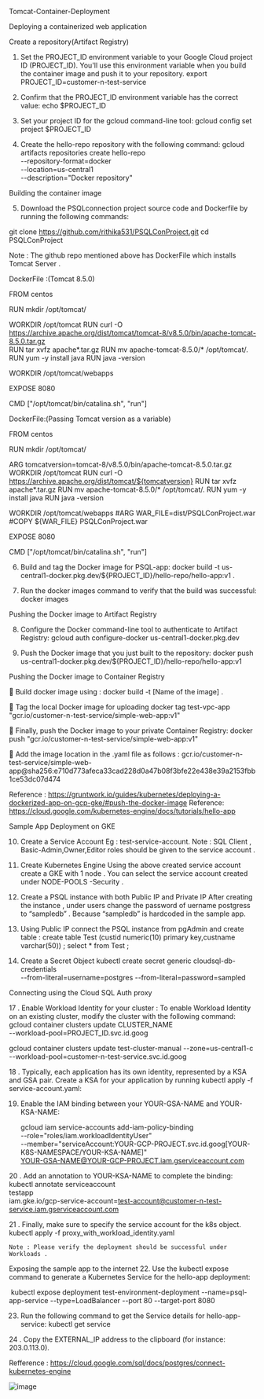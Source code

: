 Tomcat-Container-Deployment


Deploying a containerized web application

Create a repository(Artifact Registry)
1.	Set the PROJECT_ID environment variable to your Google Cloud project ID (PROJECT_ID). You'll use this environment variable when you build the container image and push it to your repository.
export PROJECT_ID=customer-n-test-service

2.	Confirm that the PROJECT_ID environment variable has the correct value:
echo $PROJECT_ID

3.	Set your project ID for the gcloud command-line tool:
gcloud config set project $PROJECT_ID

4.	Create the hello-repo repository with the following command:
gcloud artifacts repositories create hello-repo \
   --repository-format=docker \
   --location=us-central1 \
   --description="Docker repository"

Building the container image

5.	Download the PSQLconnection project source code and Dockerfile by running the following commands:

git clone https://github.com/rithika531/PSQLConProject.git
cd PSQLConProject

Note : The github repo mentioned above has DockerFile which installs Tomcat Server .

DockerFile :(Tomcat 8.5.0)

FROM centos
    
RUN mkdir /opt/tomcat/ 
    
WORKDIR /opt/tomcat
RUN curl -O https://archive.apache.org/dist/tomcat/tomcat-8/v8.5.0/bin/apache-tomcat-8.5.0.tar.gz  
RUN tar xvfz apache*.tar.gz
RUN mv apache-tomcat-8.5.0/* /opt/tomcat/.
RUN yum -y install java
RUN java -version
    
WORKDIR /opt/tomcat/webapps
    
EXPOSE 8080 
    
CMD ["/opt/tomcat/bin/catalina.sh", "run"]

DockerFile:(Passing Tomcat version as a variable)

FROM centos

RUN mkdir /opt/tomcat/ 

ARG tomcatversion=tomcat-8/v8.5.0/bin/apache-tomcat-8.5.0.tar.gz
WORKDIR /opt/tomcat
RUN curl -O https://archive.apache.org/dist/tomcat/${tomcatversion}
RUN tar xvfz apache*.tar.gz
RUN mv apache-tomcat-8.5.0/* /opt/tomcat/.
RUN yum -y install java
RUN java -version

WORKDIR /opt/tomcat/webapps
#ARG WAR_FILE=dist/PSQLConProject.war
#COPY ${WAR_FILE} PSQLConProject.war

EXPOSE 8080 

CMD ["/opt/tomcat/bin/catalina.sh", "run"]

6.	Build and tag the Docker image for PSQL-app:
docker build -t us-central1-docker.pkg.dev/${PROJECT_ID}/hello-repo/hello-app:v1 .

7.	Run the docker images command to verify that the build was successful:
 	docker images

Pushing the Docker image to Artifact Registry

8.	Configure the Docker command-line tool to authenticate to Artifact Registry:
gcloud auth configure-docker us-central1-docker.pkg.dev


9.	Push the Docker image that you just built to the repository:
docker push us-central1-docker.pkg.dev/${PROJECT_ID}/hello-repo/hello-app:v1

Pushing the Docker image to Container Registry

	Build docker image using  : 
 	docker build -t [Name of the image] .

	Tag the local Docker image for uploading
docker tag test-vpc-app "gcr.io/customer-n-test-service/simple-web-app:v1"

	 Finally, push the Docker image to your private Container Registry:
docker push "gcr.io/customer-n-test-service/simple-web-app:v1"

	Add the image location in the .yaml file as follows : 
gcr.io/customer-n-test-service/simple-web-app@sha256:e710d773afeca33cad228d0a47b08f3bfe22e438e39a2153fbb1ce53dc07d474


Reference : https://gruntwork.io/guides/kubernetes/deploying-a-dockerized-app-on-gcp-gke/#push-the-docker-image
Reference:  https://cloud.google.com/kubernetes-engine/docs/tutorials/hello-app


Sample App Deployment on GKE

10.	Create a Service Account
Eg : test-service-account.
Note : SQL Client , Basic-Admin,Owner,Editor roles should be given to the service account .

11.	Create Kubernetes Engine
Using the above created service account create a GKE with 1 node . You can select the service account created under NODE-POOLS -Security .

12.	Create a PSQL instance with both Public IP and Private IP
After creating the instance , under users change the password of uername postgress to  “sampledb” . Because “sampledb” is hardcoded in the sample app.

13.	Using Public IP connect the PSQL instance from pgAdmin and create table :
create table Test (custid numeric(10) primary key,custname varchar(50)) ;
select * from Test ;

14.	Create a Secret Object
kubectl create secret generic cloudsql-db-credentials \
--from-literal=username=postgres --from-literal=password=sampled 

Connecting using the Cloud SQL Auth proxy

17 . Enable Workload Identity for your cluster :
To enable Workload Identity on an existing cluster, modify the cluster with       the following command:
                     gcloud container clusters update CLUSTER_NAME \
  	  --workload-pool=PROJECT_ID.svc.id.goog

gcloud container clusters update test-cluster-manual --zone=us-central1-c  --workload-pool=customer-n-test-service.svc.id.goog

18 . Typically, each application has its own identity, represented by a KSA and GSA pair. Create a KSA for your application by running kubectl apply -f service-account.yaml:

19. Enable the IAM binding between your YOUR-GSA-NAME and YOUR-KSA-NAME:
	
	gcloud iam service-accounts add-iam-policy-binding \
--role="roles/iam.workloadIdentityUser" \
--member="serviceAccount:YOUR-GCP-PROJECT.svc.id.goog[YOUR-K8S-NAMESPACE/YOUR-KSA-NAME]" \
YOUR-GSA-NAME@YOUR-GCP-PROJECT.iam.gserviceaccount.com


20 . Add an annotation to YOUR-KSA-NAME to complete the binding:
kubectl annotate serviceaccount \
testapp \
iam.gke.io/gcp-service-account=test-account@customer-n-test-service.iam.gserviceaccount.com

21 . Finally, make sure to specify the service account for the k8s object.
	kubectl apply -f proxy_with_workload_identity.yaml
	
	Note : Please verify the deployment should be successful under Workloads .

Exposing the sample app to the internet
22. Use the kubectl expose command to generate a Kubernetes Service for the hello-app deployment:

‪	kubectl expose deployment ‬test-environment-deployment --name=psql-app-service --type=LoadBalancer --port 80 --target-port 8080‬‬‬‬‬‬‬

23. Run the following command to get the Service details for hello-app-service:
	kubectl get service

24 . Copy the EXTERNAL_IP address to the clipboard (for instance: 203.0.113.0).



Refference : https://cloud.google.com/sql/docs/postgres/connect-kubernetes-engine

![image](https://user-images.githubusercontent.com/90042969/135715459-783e7ff0-b9c4-4f73-a56e-ce03fe310674.png)

